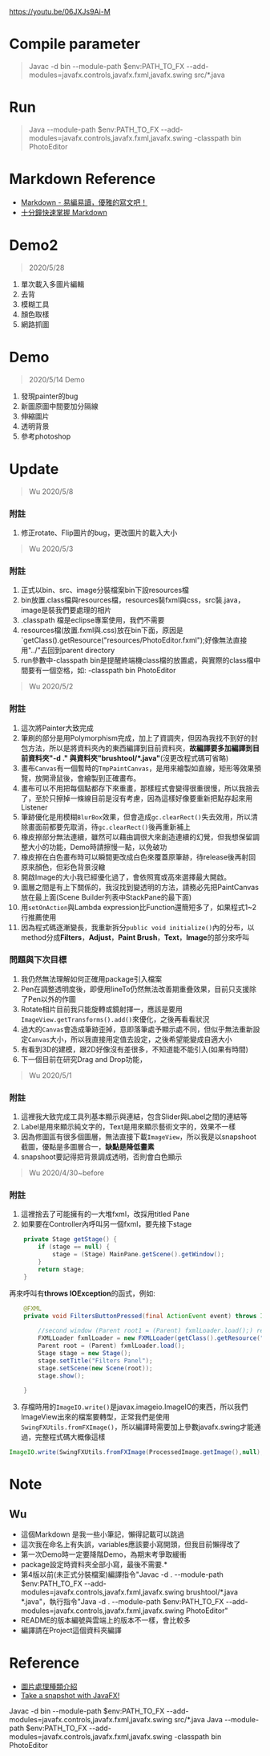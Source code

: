 https://youtu.be/06JXJs9Ai-M

# Compile parameter
>Javac -d bin --module-path $env:PATH_TO_FX --add-modules=javafx.controls,javafx.fxml,javafx.swing src/*.java

# Run
>Java --module-path $env:PATH_TO_FX --add-modules=javafx.controls,javafx.fxml,javafx.swing -classpath bin PhotoEditor


# Markdown Reference
* [Markdown - 易編易讀，優雅的寫文吧！](https://ithelp.ithome.com.tw/articles/10203758)  
* [十分鐘快速掌握 Markdown](https://wcc723.github.io/development/2019/11/23/ten-mins-learn-markdown/)

# Demo2
> 2020/5/28
1. 單次載入多圖片編輯
2. 去背
3. 模糊工具
4. 顏色取樣
5. 網路抓圖


# Demo
> 2020/5/14 Demo
1. 發現painter的bug 
2. 新圖原圖中間要加分隔線
3. 伸縮圖片
4. 透明背景
5. 參考photoshop

# Update

>Wu 2020/5/8
### 附註
1. 修正rotate、Flip圖片的bug，更改圖片的載入大小
>Wu 2020/5/3
### 附註
1. 正式以bin、src、image分裝檔案bin下設resources檔
2. bin放置.class檔與resources檔，resources裝fxml與css，src裝.java，image是裝我們要處理的相片
3. .classpath 檔是eclipse專案使用，我們不需要
4. resources檔(放置.fxml與.css)放在bin下面，原因是`getClass().getResource("resources/PhotoEditor.fxml");好像無法直接用"../"去回到parent directory
5. run參數中-classpath bin是提醒終端機class檔的放置處，與實際的class檔中間要有一個空格，如: -classpath bin PhotoEditor

>Wu 2020/5/2
### 附註
1. 這次將Painter大致完成  
2. 筆刷的部分是用Polymorphism完成，加上了資調夾，但因為我找不到好的封包方法，所以是將資料夾內的東西編譯到目前資料夾，**故編譯要多加編譯到目前資料夾"-d ." 與資料夾"brushtool/*.java"**(沒更改程式碼可省略)  
3. 畫布`Canvas`有一個暫時的`TmpPaintCanvas`，是用來繪製如直線，矩形等效果預覽，放開滑鼠後，會繪製到正確畫布。  
4. 畫布可以不用把每個點都存下來重畫，那樣程式會變得很重很慢，所以我捨去了，至於只擦掉一條線目前是沒有考慮，因為這樣好像要重新把點存起來用Listener  
5. 筆跡優化是用模糊`BlurBox`效果，但會造成`gc.clearRect()`失去效用，所以清除畫面前都要先取消，待`gc.clearRect()`後再重新補上  
6. 橡皮擦部分無法連續，雖然可以藉由調很大來創造連續的幻覺，但我想保留調整大小的功能，Demo時請擦慢一點，以免破功  
7. 橡皮擦在白色畫布時可以瞬間更改成白色來覆蓋原筆跡，待release後再射回原來顏色，但彩色背景沒轍  
8. 開啟Image的大小我已經優化過了，會依照寬或高來選擇最大開啟。
9. 圖層之間是有上下關係的，我沒找到變透明的方法，請務必先把PaintCanvas放在最上面(Scene Builder列表中StackPane的最下面)  
10. 用`setOnAction`與Lambda expression比Function還簡短多了，如果程式1~2行推薦使用  
11.  因為程式碼逐漸變長，我重新拆分`public void initialize()`內的分布，以method分成**Filters**，**Adjust**，**Paint Brush**，**Text**，**Image**的部分來呼叫  

### 問題與下次目標
1. 我仍然無法理解如何正確用package引入檔案  
2. Pen在調整透明度後，即便用lineTo仍然無法改善期重疊效果，目前只支援除了Pen以外的作圖
3. Rotate相片目前我只能旋轉或鏡射擇一，應該是要用`ImageView.getTransforms().add()`來優化，之後再看看狀況 
4. 過大的`Canvas`會造成筆跡歪掉，意即落筆處予顯示處不同，但似乎無法重新設定`Canvas`大小，所以我直接用定值去設定，之後希望能變成自適大小 
5. 有看到3D的建模，跟2D好像沒有差很多，不知道能不能引入(如果有時間)   
6. 下一個目前在研究Drag and Drop功能，  

>Wu 2020/5/1
### 附註
1. 這裡我大致完成工具列基本顯示與連結，包含Slider與Label之間的連結等  
2. Label是用來顯示純文字的，Text是用來顯示藝術文字的，效果不一樣  
3. 因為修圖區有很多個圖層，無法直接下載`ImageView`，所以我是以snapshoot截圖，優點是多圖層合一，**缺點是降低畫素**
4. snapshoot要記得把背景調成透明，否則會白色顯示

>Wu 2020/4/30~before
### 附註
1. 這裡捨去了可能擁有的一大堆fxml，改採用titled Pane
2. 如果要在Controller內呼叫另一個fxml，要先接下stage
``` java
    private Stage getStage() {
        if (stage == null) {
            stage = (Stage) MainPane.getScene().getWindow();
        }
        return stage;
    }
```
再來呼叫有**throws IOException**的函式，例如:
``` java
    @FXML
    private void FiltersButtonPressed(final ActionEvent event) throws IOException {
        
        //second window (Parent root1 = (Parent) fxmlLoader.load();) require "throws IOException"
        FXMLLoader fxmlLoader = new FXMLLoader(getClass().getResource("FiltersPanel.fxml"));
        Parent root = (Parent) fxmlLoader.load();
        Stage stage = new Stage();
        stage.setTitle("Filters Panel");
        stage.setScene(new Scene(root));  
        stage.show();
        
    }
```
3. 存檔時用的`ImageIO.write()`是javax.imageio.ImageIO的東西，所以我們ImageView出來的檔案要轉型，正常我們是使用`SwingFXUtils.fromFXImage()`，所以編譯時需要加上參數javafx.swing才能通過，完整程式碼大概像這樣
``` java
ImageIO.write(SwingFXUtils.fromFXImage(ProcessedImage.getImage(),null), "png", file);
```
# Note
## Wu
* 這個Markdown 是我一些小筆記，懶得記載可以跳過  
* 這次我在命名上有失誤，variables應該要小寫開頭，但我目前懶得改了
* 第一次Demo時一定要降階Demo，為期末考爭取緩衝
* package設定時資料夾全部小寫，最後不需要.*
* 第4版以前(未正式分裝檔案)編譯指令"Javac -d . --module-path $env:PATH_TO_FX --add-modules=javafx.controls,javafx.fxml,javafx.swing brushtool/*.java *.java"，執行指令"Java -d . --module-path $env:PATH_TO_FX --add-modules=javafx.controls,javafx.fxml,javafx.swing PhotoEditor"
* README的版本編號與雲端上的版本不一樣，會比較多
* 編譯請在Project這個資料夾編譯

# Reference
* [圖片處理種類介紹](http://www.csie.ntnu.edu.tw/~u91029/Image.html)  
* [Take a snapshot with JavaFX!](https://blogs.oracle.com/thejavatutorials/take-a-snapshot-with-javafx)  


Javac -d bin --module-path $env:PATH_TO_FX --add-modules=javafx.controls,javafx.fxml,javafx.swing src/*.java
Java --module-path $env:PATH_TO_FX --add-modules=javafx.controls,javafx.fxml,javafx.swing -classpath bin PhotoEditor
